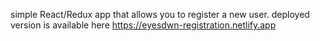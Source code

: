 simple React/Redux app that allows you to register a new user.
deployed version is available here https://eyesdwn-registration.netlify.app
